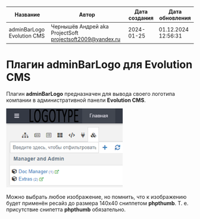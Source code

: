 | Название |  Автор | Дата создания | Дата обновления |
| --- | --- | --- | --- |
| adminBarLogo Evolution CMS | Чернышёв Андрей aka ProjectSoft <projectsoft2009@yandex.ru> | 2024-01-25 | 01.12.2024 12:56:31 |


# Плагин adminBarLogo для Evolution CMS

Плагин **adminBarLogo** предназначен для вывода своего логотипа компании в административной панели **Evolution CMS**.

![Плагин adminBarLogo для Evolution CMS](/screen.png?raw=true "Плагин adminBarLogo для Evolution CMS")

Можно выбрать любое изображение, но помнить, что к изображению будет применён ресайз до размера 140x40 сниппетом **phpthumb**. Т. е. присутствие снипетта **phpthumb** обязательно.